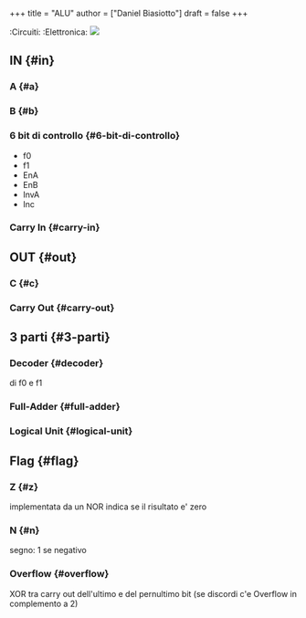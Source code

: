 +++
title = "ALU"
author = ["Daniel Biasiotto"]
draft = false
+++

:Circuiti:
:Elettronica:
![](https://external-content.duckduckgo.com/iu/?u=https%3A%2F%2Fd2vlcm61l7u1fs.cloudfront.net%2Fmedia%252F0a7%252F0a7520ac-014a-4598-b43a-7902a69bd7eb%252FphpdUN5oN.png&f=1&nofb=1)


## IN {#in}


### A {#a}


### B {#b}


### 6 bit di controllo {#6-bit-di-controllo}

-   f0
-   f1
-   EnA
-   EnB
-   InvA
-   Inc


### Carry In {#carry-in}


## OUT {#out}


### C {#c}


### Carry Out {#carry-out}


## 3 parti {#3-parti}


### Decoder {#decoder}

di f0 e f1


### Full-Adder {#full-adder}


### Logical Unit {#logical-unit}


## Flag {#flag}


### Z {#z}

implementata da un NOR
indica se il risultato e' zero


### N {#n}

segno: 1 se negativo


### Overflow {#overflow}

XOR tra carry out dell'ultimo e del pernultimo bit
(se discordi c'e Overflow in complemento a 2)
